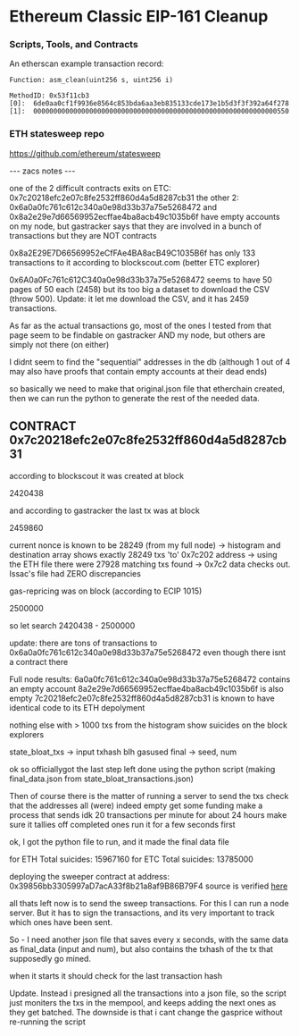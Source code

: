 # Ethereum Classic EIP-161 Cleanup
### Scripts, Tools, and Contracts


An etherscan example transaction record:
```
Function: asm_clean(uint256 s, uint256 i)

MethodID: 0x53f11cb3
[0]:  6de0aa0cf1f9936e8564c853bda6aa3eb835133cde173e1b5d3f3f392a64f278
[1]:  0000000000000000000000000000000000000000000000000000000000000550
```

### ETH statesweep repo
https://github.com/ethereum/statesweep

--- zacs notes ---

one of the 2 difficult contracts exits on ETC: 0x7c20218efc2e07c8fe2532ff860d4a5d8287cb31
the other 2: 0x6a0a0fc761c612c340a0e98d33b37a75e5268472 and 0x8a2e29e7d66569952ecffae4ba8acb49c1035b6f have empty accounts on my node, but gastracker says that they are involved in a bunch of transactions but they are NOT contracts 

0x8a2E29E7D66569952eCfFAe4BA8acB49C1035B6f has only 133 transactions to it according to blockscout.com (better ETC explorer)

0x6A0a0Fc761c612C340a0e98d33b37a75e5268472 seems to have 50 pages of 50 each (2458) but its too big a dataset to download the CSV (throw 500). Update: it let me download the CSV, and it has 2459 transactions.

As far as the actual transactions go, most of the ones I tested from that page seem to be findable on gastracker AND my node, but others are simply not there (on either)

I didnt seem to find the "sequential" addresses in the db (although 1 out of 4 may also have proofs that contain empty accounts at their dead ends)

so basically we need to make that original.json file that 
etherchain created, then we can run the python to generate the rest of the needed data.


CONTRACT 0x7c20218efc2e07c8fe2532ff860d4a5d8287cb31
---------------------------------------------------
according to blockscout it was created at block

2420438

and according to gastracker the last tx was at block 

2459860

current nonce is known to be 28249 (from my full node)
 -> histogram and destination array shows exactly 28249 txs 'to' 0x7c202 address
 -> using the ETH file there were 27928 matching txs found
 -> 0x7c2 data checks out. Issac's file had ZERO discrepancies



gas-repricing was on block (according to ECIP 1015)

2500000 


so let search 2420438 - 2500000


update: there are tons of transactions to 0x6a0a0fc761c612c340a0e98d33b37a75e5268472 even though there isnt a contract there


Full node results:
6a0a0fc761c612c340a0e98d33b37a75e5268472 contains an empty account
8a2e29e7d66569952ecffae4ba8acb49c1035b6f is also empty
7c20218efc2e07c8fe2532ff860d4a5d8287cb31 is known to have identical code to its ETH depolyment

nothing else with > 1000 txs from the histogram show suicides on the block explorers


state_bloat_txs -> input txhash blh gasused
final -> seed, num


ok so officiallygot the last step left done using the python script  (making final_data.json from state_bloat_transactions.json) 


Then of course there is the matter of running a server to send the txs
  check that the addresses all (were) indeed empty
  get some funding
  make a process that sends idk 20 transactions per minute for about 24 hours
  make sure it tallies off completed ones
  run it for a few seconds first

ok, I got the python file to run, and it made the final data file

for ETH Total suicides: 15967160
for ETC Total suicides: 13785000

deploying the sweeper contract at address: 0x39856bb3305997aD7acA33f8b21a8af9B86B79F4
source is verified [here](https://blockscout.com/etc/mainnet/address/0x39856bb3305997ad7aca33f8b21a8af9b86b79f4/contracts)

all thats left now is to send the sweep transactions. For this I can run a node server. But it has to sign the transactions, and its very important to track which ones have been sent.

So - I need another json file that saves every x seconds, with the same data as final_data (input and num), but also contains the txhash of the tx that supposedly go mined.

when it starts it should check for the last transaction hash

Update. Instead i presigned all the transactions into a json file, so the script just moniters the txs in the mempool, and keeps adding the next ones as they get batched. The downside is that i cant change the gasprice without re-running the script
